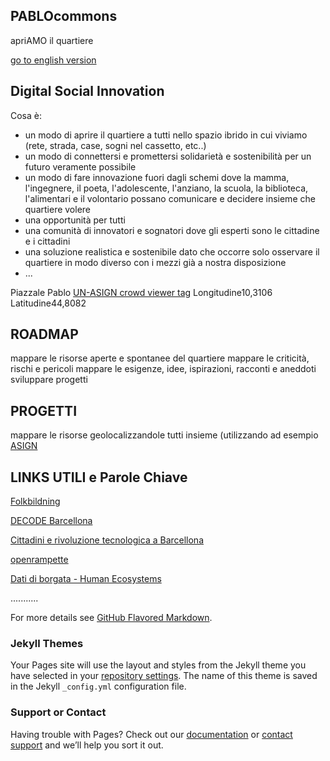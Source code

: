 ## PABLOcommons
apriAMO il quartiere

[go to english version](pablocommons.github.io/english)

## Digital Social Innovation
Cosa è:
* un modo di aprire il quartiere a tutti nello spazio ibrido in cui viviamo (rete, strada, case, sogni nel cassetto, etc..)
* un modo di connettersi e promettersi solidarietà e sostenibilità per un futuro veramente possibile
* un modo di fare innovazione fuori dagli schemi dove la mamma, l'ingegnere, il poeta, l'adolescente, l'anziano, la scuola, la biblioteca, l'alimentari e il volontario possano comunicare e decidere insieme che quartiere volere
* una opportunità per tutti
* una comunità di innovatori e sognatori dove gli esperti sono le cittadine e i cittadini
* una soluzione realistica e sostenibile dato che occorre solo osservare il quartiere in modo diverso con i mezzi già a nostra disposizione
* ...




Piazzale Pablo [UN-ASIGN crowd viewer tag](https://unosat.maps.arcgis.com/apps/webappviewer/index.html?id=f43d1b10e3664b8c82d06cc28e17469c&marker=10.31059948810664%2C44.80817446927544%2C%2C%2C%2C&markertemplate=%7B%22title%22%3A%22%22%2C%22longitude%22%3A10.31059948810664%2C%22latitude%22%3A44.80817446927544%2C%22isIncludeShareUrl%22%3Atrue%7D&level=18) Longitudine10,3106 Latitudine44,8082


## ROADMAP
mappare le risorse aperte e spontanee del quartiere
mappare le criticità, rischi e pericoli
mappare le esigenze, idee, ispirazioni, racconti e aneddoti
sviluppare progetti

## PROGETTI
mappare le risorse geolocalizzandole tutti insieme (utilizzando ad esempio [ASIGN](https://asign.cern.ch/)




## LINKS UTILI e Parole Chiave
[Folkbildning](http://www.folkuniversitetet.se/In-English/About-Folkuniversitetet/what-is-folkbildning/)

[DECODE Barcellona](https://www.decodeproject.eu/what-decode)

[Cittadini e rivoluzione tecnologica a Barcellona](http://temi.repubblica.it/micromega-online/si-scrive-rete-si-legge-cambiamento-la-rivoluzione-tecnologica-di-barcellona/)

[openrampette](http://rampette.opencare.cc/)

[Dati di borgata - Human Ecosystems](https://www.he-r.it/her-she-loves-san-lorenzo-winter-2018-calls/?fbclid=IwAR2Gc3hZQ6MoTupLmvCMEiWFPIWUjlQrV0NOqBgpG86cGaYO6rjDeqbVzM8)

...........


For more details see [GitHub Flavored Markdown](https://guides.github.com/features/mastering-markdown/).

### Jekyll Themes

Your Pages site will use the layout and styles from the Jekyll theme you have selected in your [repository settings](https://github.com/pablocommons/pablocommons.github.io/settings). The name of this theme is saved in the Jekyll `_config.yml` configuration file.

### Support or Contact

Having trouble with Pages? Check out our [documentation](https://help.github.com/categories/github-pages-basics/) or [contact support](https://github.com/contact) and we’ll help you sort it out.
